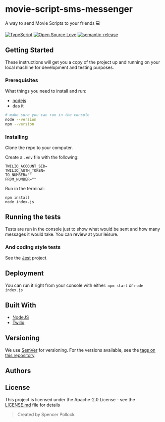 # movie-script-sms-messenger

A way to send Movie Scripts to your friends 💻

[![TypeScript](https://badges.frapsoft.com/typescript/version/typescript-next.svg?v=101)](https://github.com/ellerbrock/typescript-badges/)
[![Open Source Love](https://badges.frapsoft.com/os/v2/open-source.svg?v=103)](https://github.com/ellerbrock/open-source-badges/)
[![semantic-release](https://img.shields.io/badge/%20%20%F0%9F%93%A6%F0%9F%9A%80-semantic--release-e10079.svg)](https://github.com/semantic-release/semantic-release)

## Getting Started

These instructions will get you a copy of the project up and running on your local machine for development and testing purposes. 

### Prerequisites

What things you need to install and run:
* [nodejs](https://nodejs.org)
* das it

```bash
# make sure you can run in the console
node --version
npm --version
```

### Installing

Clone the repo to your computer.

Create a `.env` file with the following:

```
TWILIO_ACCOUNT_SID=
TWILIO_AUTH_TOKEN=
TO_NUMBER=""
FROM_NUMBER=""
```

Run in the terminal:

```
npm install
node index.js
```

## Running the tests

Tests are run in the console just to show what would be sent and how many messages it would take. You can review at your leisure.

### And coding style tests

See the [Jest](https://jestjs.io) project.

## Deployment

You can run it right from your console with either:
`npm start`
or
`node index.js`

## Built With

* [NodeJS](http://www.nodejs.com)
* [Twilio](https://twilio.com)

## Versioning

We use [SemVer](http://semver.org/) for versioning. For the versions available, see the [tags on this repository](https://github.com/your/project/tags). 

## Authors

## License

This project is licensed under the Apache-2.0 License - see the [LICENSE.md](LICENSE.md) file for details

> Created by Spencer Pollock <spencer at spollock dot ca>
